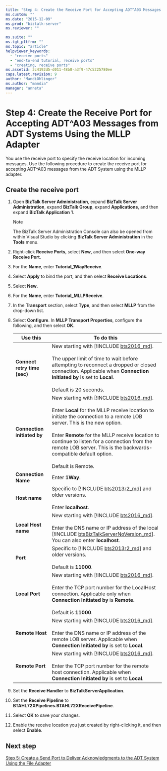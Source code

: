 ```yaml
---
title: "Step 4: Create the Receive Port for Accepting ADT^A03 Messages from ADT Systems Using the MLLP Adapter | Microsoft Docs"
ms.custom: ""
ms.date: "2015-12-09"
ms.prod: "biztalk-server"
ms.reviewer: ""

ms.suite: ""
ms.tgt_pltfrm: ""
ms.topic: "article"
helpviewer_keywords: 
  - "receive ports"
  - "end-to-end tutorial, receive ports"
  - "creating, receive ports"
ms.assetid: 3c4192d5-d011-48b0-a3f9-47c5225780ee
caps.latest.revision: 9
author: "MandiOhlinger"
ms.author: "mandia"
manager: "anneta"
---
```

# Step 4: Create the Receive Port for Accepting ADT^A03 Messages from ADT Systems Using the MLLP Adapter
You use the receive port to specify the receive location for incoming messages. Use the following procedure to create the receive port for accepting ADT^A03 messages from the ADT System using the MLLP adapter.  

## Create the receive port  

1. Open **BizTalk Server Administration**, expand **BizTalk Server Administration**, expand **BizTalk Group**, expand **Applications**, and then expand **BizTalk Application 1**.  

   > [!NOTE]
   >  The BizTalk Server Administration Console can also be opened from within Visual Studio by clicking **BizTalk Server Administration** in the **Tools** menu.  

2. Right-click **Receive Ports**, select **New**, and then select **One-way Receive Port**.  

3. For the **Name**, enter **Tutorial_1WayReceive**.  

4. Select **Apply** to bind the port, and then select **Receive Locations**.  

5. Select **New**.  

6. For the **Name**, enter **Tutorial_MLLPReceive**.  

7. In the **Transport** section, select **Type**, and then select **MLLP** from the drop-down list.  

8. Select **Configure**. In **MLLP Transport Properties**, configure the following, and then select **OK**.  


   |                 Use this                  |                                                                                                                                                                                                                  To do this                                                                                                                                                                                                                   |
   |-------------------------------------------|-----------------------------------------------------------------------------------------------------------------------------------------------------------------------------------------------------------------------------------------------------------------------------------------------------------------------------------------------------------------------------------------------------------------------------------------------|
   | <strong>Connect retry time (sec)</strong> |                                                                 New starting with [!INCLUDE [bts2016_md](../../includes/bts2016-md.md)]. <br/><br/>The upper limit of time to wait before attempting to reconnect a dropped or closed connection. Applicable when <strong>Connection Initiated by</strong> is set to <strong>Local</strong>.<br/><br/>Default is 20 seconds.                                                                  |
   | <strong>Connection initiated by</strong>  | New starting with [!INCLUDE [bts2016_md](../../includes/bts2016-md.md)]. <br/><br/>Enter <strong>Local</strong> for the MLLP receive location to initiate the connection to a remote LOB server. This is the new option.<br/><br/>Enter <strong>Remote</strong> for the MLLP receive location to continue to listen for a connection from the remote LOB server. This is the backwards-compatible default option.<br/><br/>Default is Remote. |
   |     <strong>Connection Name</strong>      |                                                                                                                                                                                                         Enter <strong>1Way</strong>.                                                                                                                                                                                                          |
   |        <strong>Host name</strong>         |                                                                                                                                                     Specific to [!INCLUDE [bts2013r2_md](../../includes/bts2013r2-md.md)] and older versions. <br/><br/>Enter <strong>localhost</strong>.                                                                                                                                                     |
   |     <strong>Local Host name</strong>      |                                                                                  New starting with [!INCLUDE [bts2016_md](../../includes/bts2016-md.md)]. <br/><br/>Enter the DNS name or IP address of the local [!INCLUDE [btsBizTalkServerNoVersion_md](../../includes/btsbiztalkservernoversion-md.md)]. You can also enter <strong>localhost</strong>.                                                                                   |
   |           <strong>Port</strong>           |                                                                                                                                                    Specific to [!INCLUDE [bts2013r2_md](../../includes/bts2013r2-md.md)] and older versions. <br/><br/>Default is <strong>11000</strong>.                                                                                                                                                     |
   |        <strong>Local Port</strong>        |                                                                               New starting with [!INCLUDE [bts2016_md](../../includes/bts2016-md.md)]. <br/><br/>Enter the TCP port number for the LocalHost connection. Applicable only when <strong>Connection Initiated by</strong> is <strong>Remote</strong>. <br/><br/>Default is <strong>11000</strong>.                                                                               |
   |       <strong>Remote Host</strong>        |                                                                                                   New starting with [!INCLUDE [bts2016_md](../../includes/bts2016-md.md)]. <br/><br/>Enter the DNS name or IP address of the remote LOB server. Applicable when <strong>Connection Initiated by</strong> is set to <strong>Local</strong>.                                                                                                    |
   |       <strong>Remote Port</strong>        |                                                                                                    New starting with [!INCLUDE [bts2016_md](../../includes/bts2016-md.md)]. <br/><br/>Enter the TCP port number for the remote host connection. Applicable when <strong>Connection Initiated by</strong> is set to <strong>Local</strong>.                                                                                                    |


9. Set the **Receive Handler** to **BizTalkServerApplication**.  

10. Set the **Receive Pipeline** to **BTAHL72XPipelines.BTAHL72XReceivePipeline**.  

11. Select **OK** to save your changes.  

12. Enable the receive location you just created by right-clicking it, and then select **Enable**.  

## Next step  
[Step 5: Create a Send Port to Deliver Acknowledgments to the ADT System Using the File Adapter](../../adapters-and-accelerators/accelerator-hl7/step-5-create-send-port-to-deliver-acknowledgments-to-adt-system-using-file.md)